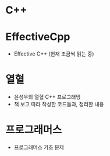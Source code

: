 # C++

# EffectiveCpp
  - Effective C++ (현재 조금씩 읽는 중)

# 열혈
  - 윤성우의 열혈 C++ 프로그래밍
  - 책 보고 따라 작성한 코드들과, 정리한 내용

# 프로그래머스
  - 프로그래머스 기초 문제
